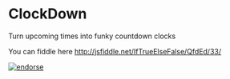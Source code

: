 ClockDown
=========

Turn upcoming times into funky countdown clocks

You can fiddle here
http://jsfiddle.net/IfTrueElseFalse/QfdEd/33/

[![endorse](http://api.coderwall.com/moak/endorsecount.png)](http://coderwall.com/moak)